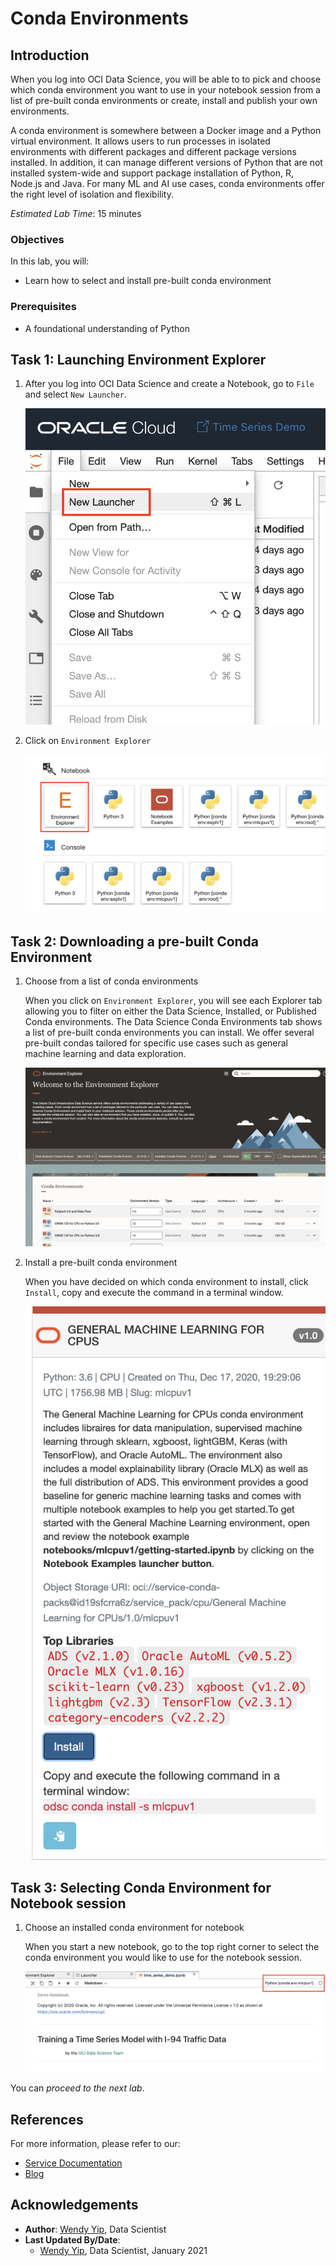 # Conda Environments 

## Introduction

When you log into OCI Data Science, you will be able to to pick and choose which conda environment you want to use in your notebook session from a list of pre-built conda environments or create, install and publish your own environments.

A conda environment is somewhere between a Docker image and a Python virtual environment. It allows users to run processes in isolated environments with different packages and different package versions installed.   In addition, it can manage different versions of Python that are not installed system-wide and support package installation of Python, R, Node.js and Java.  For many ML and AI use cases, conda environments offer the right level of isolation and flexibility.

*Estimated Lab Time*: 15 minutes

### Objectives

In this lab, you will:

* Learn how to select and install pre-built conda environment

### Prerequisites

* A foundational understanding of Python

## Task 1: Launching Environment Explorer

1.  After you log into OCI Data Science and create a Notebook, go to `File` and select `New Launcher`.

    ![](../images/new_launcher.png " ")

2.  Click on `Environment Explorer`

    ![](../images/environment_explorer.png " ")

## Task 2: Downloading a pre-built Conda Environment

1.  Choose from a list of conda environments

    When you click on `Environment Explorer`, you will see each Explorer tab allowing you to filter on either the Data Science, Installed, or Published Conda environments.  The Data Science Conda Environments tab shows a list of pre-built conda environments you can install.  We offer several pre-built condas tailored for specific use cases such as general machine learning and data exploration.

    ![](../images/conda_environment_explorer.png " ")

2.  Install a pre-built conda environment

    When you have decided on which conda environment to install, click `Install`, copy and execute the command in a terminal window.

    ![](../images/download_ml_conda_instructions.png " ")

## Task 3: Selecting Conda Environment for Notebook session

1.  Choose an installed conda environment for notebook

    When you start a new notebook, go to the top right corner to select the conda environment you would like to use for the notebook session.

    ![](../images/pick_conda_environ_for_notebook.png " ")

You can *proceed to the next lab*.

## References

For more information, please refer to our:

* [Service Documentation](https://docs.oracle.com/en-us/iaas/data-science/using/data-science.htm)
* [Blog](https://blogs.oracle.com/datascience/conda-environment-data-science)

## Acknowledgements

* **Author**: [Wendy Yip](https://www.linkedin.com/in/wendy-yip-a3990610/), Data Scientist
* **Last Updated By/Date**:
    * [Wendy Yip](https://www.linkedin.com/in/wendy-yip-a3990610/), Data Scientist, January 2021

